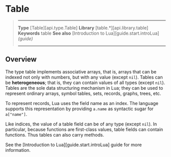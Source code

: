 # Table

> --------------------- ------------------------------------------------------------------------------------------
> __Type__              [Table][api.type.Table]
> __Library__           [table.*][api.library.table]
> __Keywords__          table
> __See also__          [Introduction to Lua][guide.start.introLua] _(guide)_
> --------------------- ------------------------------------------------------------------------------------------

## Overview

The type table implements associative arrays, that is, arrays that can be indexed not only with numbers, but with any value (except&nbsp;`nil`). Tables can be __heterogeneous__; that is, they can contain values of all types (except&nbsp;`nil`). Tables are the sole data structuring mechanism in Lua; they can be used to represent ordinary arrays, symbol tables, sets, records, graphs, trees, etc.

To represent records, Lua uses the field name as an index. The language supports this representation by providing `a.name` as syntactic sugar for `a["name"]`. 

Like indices, the value of a table field can be of any type (except&nbsp;`nil`). In particular, because functions are first-class values, table fields can contain functions. Thus tables can also carry methods.

See the [Introduction to Lua][guide.start.introLua] guide for more information.